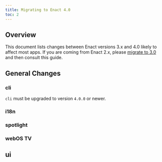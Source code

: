 ```yaml
---
title: Migrating to Enact 4.0
toc: 2
---
```


## Overview
This document lists changes between Enact versions 3.x and 4.0 likely to affect most apps.  If you
are coming from Enact 2.x, please [migrate to 3.0](./migrating-to-enact-3.md) and then consult
this guide.

## General Changes

### cli
`cli` must be upgraded to version `4.0.0` or newer.

### i18n

### spotlight

### webOS TV

## ui
